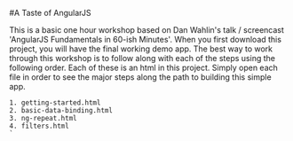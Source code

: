 #A Taste of AngularJS

This is a basic one hour workshop based on Dan Wahlin's talk / screencast 'AngularJS
Fundamentals in 60-ish Minutes'. When you first download this project, you will have the final working demo app. The best way to work through this workshop is to follow along with each of the steps using the following order. Each of these is an html in this project. Simply open each file in order to see the major steps along the path to building this simple app.

```
1. getting-started.html
2. basic-data-binding.html
3. ng-repeat.html
4. filters.html
`